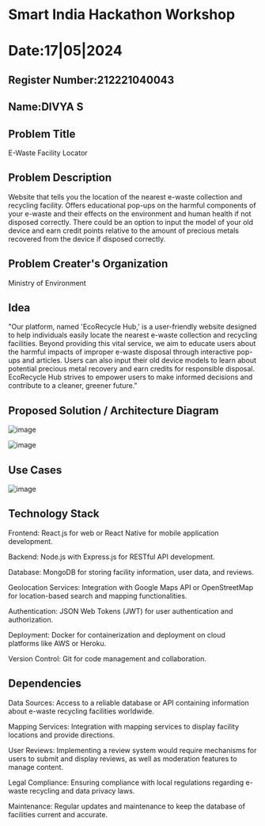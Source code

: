 # Smart India Hackathon Workshop
# Date:17|05|2024
## Register Number:212221040043
## Name:DIVYA S
## Problem Title
E-Waste Facility Locator
## Problem Description
Website that tells you the location of the nearest e-waste collection and recycling facility. Offers educational pop-ups on the harmful components of your e-waste and their effects on the environment and human health if not disposed correctly. There could be an option to input the model of your old device and earn credit points relative to the amount of precious metals recovered from the device if disposed correctly.
## Problem Creater's Organization
Ministry of Environment

## Idea
"Our platform, named 'EcoRecycle Hub,' is a user-friendly website designed to help individuals easily locate the nearest e-waste collection and recycling facilities. Beyond providing this vital service, we aim to educate users about the harmful impacts of improper e-waste disposal through interactive pop-ups and articles. Users can also input their old device models to learn about potential precious metal recovery and earn credits for responsible disposal. EcoRecycle Hub strives to empower users to make informed decisions and contribute to a cleaner, greener future."

## Proposed Solution / Architecture Diagram
![image](https://github.com/D-I-V-Y-A-S/SIHPS/assets/141506417/6b425bca-e69c-4b0b-9c13-6c6fde625a10)

![image](https://github.com/D-I-V-Y-A-S/SIHPS/assets/141506417/008caf2c-428b-4d6d-8b77-29a1e1fbe0fb)

## Use Cases

![image](https://github.com/D-I-V-Y-A-S/SIHPS/assets/141506417/32b6bc7e-67cd-41ed-a197-f7a06a02238b)

## Technology Stack
Frontend: React.js for web or React Native for mobile application development.

Backend: Node.js with Express.js for RESTful API development.

Database: MongoDB for storing facility information, user data, and reviews.

Geolocation Services: Integration with Google Maps API or OpenStreetMap for location-based search and mapping functionalities.

Authentication: JSON Web Tokens (JWT) for user authentication and authorization.

Deployment: Docker for containerization and deployment on cloud platforms like AWS or Heroku.

Version Control: Git for code management and collaboration.

## Dependencies
Data Sources: Access to a reliable database or API containing information about e-waste recycling facilities worldwide.

Mapping Services: Integration with mapping services to display facility locations and provide directions.

User Reviews: Implementing a review system would require mechanisms for users to submit and display reviews, as well as moderation features to manage content.

Legal Compliance: Ensuring compliance with local regulations regarding e-waste recycling and data privacy laws.

Maintenance: Regular updates and maintenance to keep the database of facilities current and accurate.
